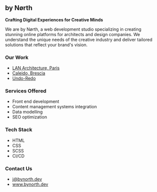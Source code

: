 ## by Nørth

**Crafting Digital Experiences for Creative Minds**

We are by Nørth, a web development studio specializing in creating stunning online platforms for architects and design companies. We understand the unique needs of the creative industry and deliver tailored solutions that reflect your brand's vision.

### Our Work

* [LAN Architecture, Paris](www.lan-paris.com)
* [Caleido, Brescia](www.caleido.it)
* [Undo-Redo](www.undo-redo.com)

### Services Offered
* Front end development
* Content management systems integration
* Data modelling
* SEO optimization

### Tech Stack
* HTML
* CSS
* SCSS
* CI/CD

### Contact Us
* j@bynorth.dev
* www.bynorth.dev

